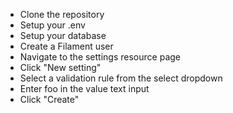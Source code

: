 - Clone the repository
- Setup your .env
- Setup your database
- Create a Filament user
- Navigate to the settings resource page
- Click "New setting"
- Select a validation rule from the select dropdown
- Enter foo in the value text input
- Click "Create"
